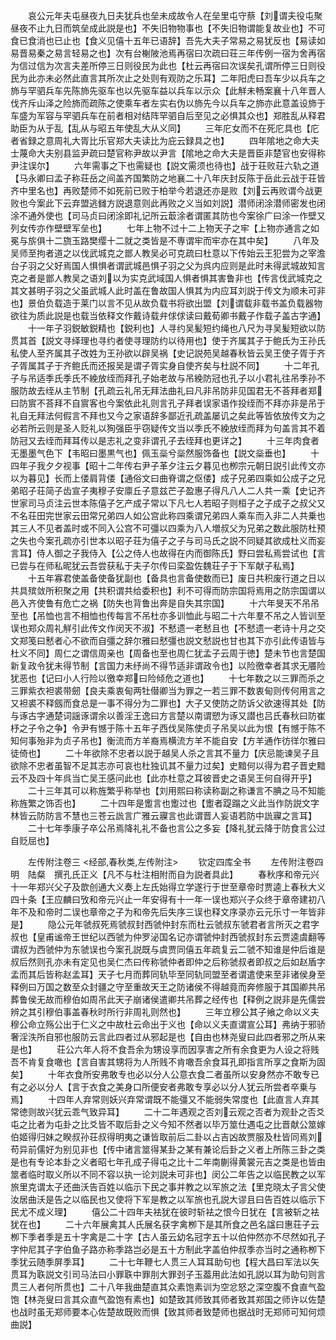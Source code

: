 <!-- { "loadSidebar": true } -->
　　哀公元年夫屯昼夜九日夫犹兵也垒未成故令人在垒里屯守蔡【刘谓夫役屯聚昼夜不止九日而筑垒成此説是也】不失旧物物事也【不失旧物谓能复故业也】不可食已食消也已止也【食义见僖十五年已语辞】吾先大夫子常易之易犹反也【易读如易晋易秦之易言轻易之也】次有台榭陂池焉再宿曰次疏曰荘三年传例一宿为舍再宿为信过信为次言夫差所停三日则役民为此也【杜云再宿曰次误矣孔谓所停三日则役民为此亦未必然此直言其所次止之处则有观防之乐耳】二年阳虎曰吾车少以兵车之斾与罕驷兵车先陈斾先驱车也以先驱车益以兵车以示众【此觧未畅案襄十八年晋人伐齐斥山泽之险斾而疏陈之使乘车者左实右伪以斾先今以兵车之斾亦此意盖设斾于车盛为军容与罕驷兵车在前者相对结阵罕驷自后至见之必惧其众也】郑胜乱从释君助臣为从于乱【乱从与昭五年使乱大从义同】
　　三年庀女而不在死庀具也【庀者省録之意周礼大胥比乐官郑大夫读比为庇云録具之也】
　　四年隂地之命大夫士蔑命大夫别县监尹疏曰楚官称尹故以尹言【隂地之命大夫是晋臣非楚官也安得称尹注误尔】
　　六年需事之下也需疑也【説文需须也待也】战于荘败荘六轨之道【马永卿曰孟子称荘岳之间盖齐国繁防之地襄二十八年庆封反陈于岳此云战于荘皆齐中里名也】再败楚师不如死前已败于柏举今若退还亦是败【刘云再败谓今战更败也今案此下云弃盟逃雠方説退意则此再败之义当如刘説】潜师闭涂潜师密发也闭涂不通外使也【司马贞曰闭涂即礼记所云菆涂者谓匿其防也今案徐广曰涂一作壁又列女传亦作壁壁军垒也】
　　七年上物不过十二上物天子之牢【上物亦通言之如冕与旂俱十二旒玉路樊缨十二就之类皆是不専谓牢而牢亦在其中矣】
　　八年及吴师至拘者道之以伐武城克之鄫人教吴必可克疏曰杜意以下传始云王犯尝为之宰澹台子羽之父好焉国人惧惧者谓武城邑惧子羽之父为呉内应则是此时未得武城故知言克之者是鄫人教吴之语刘以为实克武域国人惧者惧其害鲁非也【传言伐武城克之其文甚明子羽之父虽武城人此时盖在鲁故国人惧其为内应耳刘説于传文为顺未可非也】景伯负载造于莱门以言不见从故负载书将欲出盟【刘谓载非载书盖负载器物欲往为质此説是也载当依释文作戴诗载弁俅俅读曰戴荀卿书戴子作载子盖古字通】
　　十一年子羽鋭敏鋭精也【鋭利也】人寻约吴髪短约绳也八尺为寻吴髪短欲以防贯其首【説文寻绎理也寻约者使寻理防约以待用也】使于齐属其子于鲍氏为王孙氏私使人至齐属其子改姓为王孙欲以辟吴祸【史记説苑吴越春秋皆云吴王使子胥于齐子胥属其子于齐鲍氏而还报吴是谓子胥实身自使齐矣与杜説不同】
　　十二年孔子与吊适季氏季氏不絻放绖而拜孔子始老故与吊絻防冠也孔子以小君礼往吊季孙不服防故去绖从主节制【孔疏云礼吊无拜法曲礼曰凡非吊防非见国君无不荅拜者郑曰防賔不荅拜不自賔客也今案依此礼则言孔子拜者误家语作投绖而不拜亦非是吊于礼自无拜法何假言不拜也又今之家语辞多鄙近孔疏盖屡讥之矣此等皆依放传文为之必若所云则是圣人贬礼以狥强臣乎窃疑传文当以季氏不絻放绖而拜为句盖言其不着防冠又去绖而拜耳传以是志礼之变非谓孔子去绖拜也更详之】
　　十三年肉食者无墨墨气色下【韦昭曰墨黒气也】佩玉橤兮橤然服饰备也【説文橤垂也】
　　十四年子我夕夕视事【昭十二年传右尹子革夕注云夕暮见也栁宗元朝日説引此传文亦以为暮见】长而上偻肩背偻【通俗文曰曲脊谓之伛偻】成子兄弟四乘如公成子之兄弟昭子荘简子齿宣子夷穆子安廪丘子意兹芒子盈惠子得凡八人二人共一乘【史记齐世家司马贞注云世本陈僖子乞产成子常以下凡七人若昭子则桓子之子成子之叔父又不名荘田完世家云田常兄弟四人如公宫此称四乘谓兄弟四人乘车而入非二人共乗也其三人不见者盖时或不同入公宫不可彊以四乘为八人増叔父为兄弟之数此服防杜预之失也今案孔疏亦引世本以昭子荘为僖子之子与司马氏之説不同疑其欲成杜义而妄言耳】侍人御之子我侍入【公之侍人也故得在内而御陈氏】野曰尝私焉尝试也【言已尝与在师私昵犹云吾尝获私于夫子尔传曰栾盈佐魏荘子于下军献子私焉】
　　十五年寡君使盖备使备犹副也【备具也言备使数而已】废日共积废行道之日以共具殡敛所积聚之用【共积谓共给委积也】利不可得而防宗国将焉用之防宗国谓以邑入齐使鲁有危亡之祸【防失也背鲁出奔是自失其宗国】
　　十六年旻天不吊吊至也【吊恤也言不相恤也传每言不吊杜亦多训恤此与昭二十六年羣不吊之人皆训至误也郑众周礼觧引此传文作闵天不淑】不慭遗一老慭且也【不憖遗一老诗十月之交文郑笺曰慭者心不欲而自彊之辞尔雅曰憖彊也説文憖説也甘也其下亦引此传语皆与杜义不同】周仁之谓信周亲也【周备也至也周仁犹孟子云周于徳】楚未节也言楚国新复政令犹未得节制【言国力未纾尚不得节适非谓政令也】以险徼幸者其求无餍险犹恶也【记曰小人行险以徼幸郑曰险倾危之道也】
　　十七年数之以三罪而杀之三罪紫衣袒裘带劒【良夫乘衷甸两牡僣卿当为罪之一若三罪不数衷甸则传何用言之又袒裘不释劔而食总是一事不得分为二罪也】大子又使防之防诉父欲速得其处【防与诼古字通楚词謡诼谓余以善淫王逸曰方言楚以南谓愬为诼又譛也吕氏春秋曰防崔杼之子令之争】令尹有憾于陈十五年子西伐吴陈使贞子吊吴以此为恨【有憾于陈不知何事殆非为贞子吊也】衡流而方羊裔焉横流方羊不能自安【方羊通作彷徉尔雅曰徒倚也】
　　二十年欲除不忠者以説于越吴人杀之言其不量力【庆忌能谏吴子且欲除不忠者虽智不足其志亦可哀也杜独讥其不量力过矣】史黯何以得为君子晋史黯云不及四十年呉当亡吴王感问此也【此亦杜意之耳彼晋史之语吴王何自得开乎】
　　二十三年其可以称旌繁乎称举也【刘用熙曰称读称副之称谦言不腆之马不知能称旌繁之饰否也】
　　二十四年是躗言也躗过也【躗者踶蹋之义此当作防説文字林皆云防防言不慧也三苍云詤言广雅云寱言也此谓晋人妄语若防中詤寱之言耳】
　　二十七年季康子卒公吊焉降礼礼不备也言公之多妄【降礼犹云降于防食言公过自贬屈也】


　　左传附注卷三
<经部,春秋类,左传附注>
　　钦定四库全书
　　左传附注卷四　　　　　　明　陆粲　撰孔氏正义【凡不与杜注相附而自为説者具此】
　　春秋序和帝元兴十一年郑兴父子及歆创通大义奏上左氏始得立学遂行于世至章帝时贾逵上春秋大义四十条【王应麟曰攷和帝元兴止一年安得有十一年一误也郑兴子众终于章帝建初八年不及和帝时二误也章帝之子为和帝先后失序三误也释文序录亦云元乐寸一年皆非是】
　　隐公元年虢叔死焉虢叔封西虢仲封东而杜云虢叔东虢君者言所灭之君字叔也【皇甫谧帝王世纪以西虢为仲罗泌国名记亦谓虢仲封西虢叔封东云贾逵虞翻等谓叔为西虢仲为东虢误也今案孔説既与虞贾同僖五年疏复云二虢不知谁是仲后谁是叔后然则孔亦未有定见也吴仁杰曰传称虢仲者即仲之后称虢叔者即叔之后如赵盾字孟而其后皆称赵孟耳】天子七月而葬同轨毕至同轨同盟至者谓遣使来至非诸侯身至释例曰万国之数至众封疆之守至重故天王之防诸侯不得越竟而奔修服于其国卿共吊葬鲁侯无故而穆伯如周吊此天子崩诸侯遣卿共吊葬之经传也【释例之説非是先儒尝辨之其引穆伯事盖春秋时所行非周礼则然也】
　　三年立穆公其子飨之命以义夫穆公命立殇公出于仁义之中故杜云命出于义也【命以义夫直谓宣公耳】弗纳于邪骄奢淫泆所自邪也服防云言此四者过从邪起是也【自由也林尧叟曰此四者邪之所从来是也】
　　荘公六年人将不食吾余为甥设享而因享害之所有余食更为人设之将贱吾不肯复食噉也【言自害其甥将为人所贱不肯噉吾余食耳孔即指言所享之食斯为固矣】
　　十年衣食所安弗敢专也必以分人公意衣食二者虽所以安身然亦不敢专已有之必以分人【言于衣食之美身口所便安者弗敢专享必以分人犹云所尝者卒乗与焉】
　　十四年人弃常则妖兴弃常谓既不能彊又不能弱失常度也【此直言人弃其常徳则故兴犹云乖气致异耳】
　　二十二年遇观之否刘云观之否者为观卦之否爻屯之比者为屯卦之比爻皆不取后卦之义今知不然者以毕万筮仕遇屯之比晋献公筮嫁伯姬得归妹之睽叔孙荘叔得明夷之谦皆取前后二卦以占吉凶故贾服及杜皆同焉刘苟异前儒好为别见非也【传中诸言筮得某卦之某有兼论后卦之义者上所陈三卦之类是也有专论本卦之义者昭七年孔成子得屯之比十二年南蒯得黄裳元吉之类是也皆由筮者临时取义所以不同不容以执一论刘説未可非也】闵公二年告之以临民教之以军旅里克谓太子还曲沃告百姓以临示下民之事并教之以军旅之法【里克晓太子言父使汝居曲沃是告之以临民也又使将下军是教之以军旅也孔説大谬且曰告百姓以临示下民尤不成义理】
　　僖公二十四年夫袪犹在彼时斩袪之恨今日犹在【言被斩之袪犹在也】
　　二十六年展禽其人氏展名获字禽栁下是其所食之邑名諡曰惠荘子云栁下季者季是五十字禽是二十字【古人虽云幼名冠字五十以伯仲然亦不尽然如孔子字仲尼其子字伯鱼子路亦称季路岂必是五十方制此字盖伯仲叔季亦当时之通称栁下季犹云随季屏季耳】
　　二十七年鞭七人贯三人耳耳助句也【程大昌曰军法以矢贯耳为聅説文引司马法曰小罪聅中罪刖大罪刭子玉葢用此法如孔説以耳为助句则言贯三人者何所贯也】二十八年我曲楚直其众素饱素训为空忿怒之深空腹不食直气盈饱【林尧叟曰言其众直气盈饱有素也】如楚致其师致其师者致其郑国之师许以佐楚也战时虽无郑师要本心佐楚故既败而惧【致其师者致楚师也据战时无郑师可知何烦曲説】
